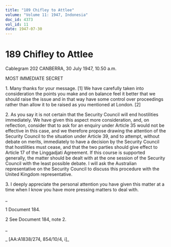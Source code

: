 ```yaml
---
title: "189 Chifley to Attlee"
volume: "Volume 11: 1947, Indonesia"
doc_id: 4373
vol_id: 11
date: 1947-07-30
---
```


# 189 Chifley to Attlee

Cablegram 202 CANBERRA, 30 July 1947, 10.50 a.m.

MOST IMMEDIATE SECRET

1\. Many thanks for your message. [1] We have carefully taken into consideration the points you make and on balance feel it better that we should raise the issue and in that way have some control over proceedings rather than allow it to be raised as you mentioned at London. [2]

2\. As you say it is not certain that the Security Council will end hostilities immediately. We have given this aspect more consideration, and, on reflection, consider that to ask for an enquiry under Article 35 would not be effective in this case, and we therefore propose drawing the attention of the Security Council to the situation under Article 39, and to attempt, without debate on merits, immediately to have a decision by the Security Council that hostilities must cease, and that the two parties should give effect to Article 17 of the Linggadjati Agreement. If this course is supported generally, the matter should be dealt with at the one session of the Security Council with the least possible debate. I will ask the Australian representative on the Security Council to discuss this procedure with the United Kingdom representative.

3\. I deeply appreciate the personal attention you have given this matter at a time when I know you have more pressing matters to deal with.

_

1 Document 184.

2 See Document 184, note 2.

_

_ [AA:A1838/274, 854/10/4, i]_
